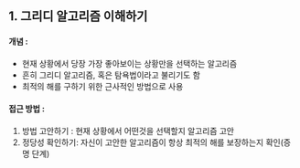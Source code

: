 ## 1. 그리디 알고리즘 이해하기

#### 개념 :

- 현재 상황에서 당장 가장 좋아보이는 상황만을 선택하는 알고리즘
- 흔히 그리디 알고리즘, 혹은 탐욕법이라고 불리기도 함
- 최적의 해를 구하기 위한 근사적인 방법으로 사용

#### 접근 방법 :

1. 방법 고안하기 : 현재 상황에서 어떤것을 선택할지 알고리즘 고안
2. 정당성 확인하기: 자신이 고안한 알고리즘이 항상 최적의 해를 보장하는지 확인(증명 단계)
